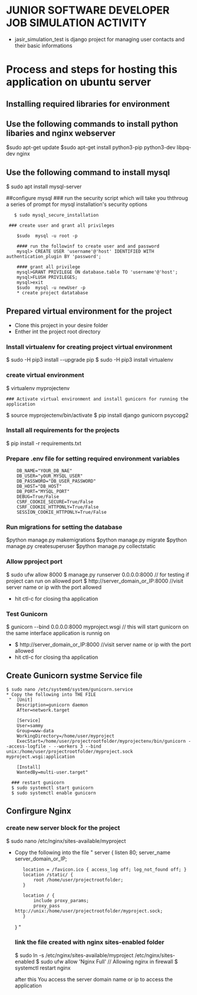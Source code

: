 # JUNIOR SOFTWARE DEVELOPER JOB SIMULATION ACTIVITY

* jasir_simulation_test is django project for managing user contacts and their basic informations

# Process and steps for hosting this application on ubuntu server


## Installing required libraries  for environment

## Use the following commands to install python libaries and nginx webserver 

$sudo apt-get update
$sudo apt-get install python3-pip python3-dev libpq-dev nginx

## Use the following command to install mysql
 
 $ sudo apt install mysql-server
 
 ##configure mysql 
     ### run the security script which will take you ththroug a series of prompt for mysql installation's security options
     
       $ sudo mysql_secure_installation
     
     ### create user and grant all privileges
     
        $sudo  mysql -u root -p
        
        #### run the followinf to create user and and password
        mysql> CREATE USER 'username'@'host' IDENTIFIED WITH authentication_plugin BY 'password';
        
        #### grant all privilege
        mysql>GRANT PRIVILEGE ON database.table TO 'username'@'host';
        mysql>FLUSH PRIVILEGES;
        mysql>exit
        $sudo  mysql -u newUser -p
        * create project datatabase
        
        
 
 ## Prepared virtual environment for the project
   * Clone this project in your desire folder
   * Enther int the project root directory
   
   ### Install virtualenv for creating project virtual environment 
   $ sudo -H pip3 install --upgrade pip
   $ sudo -H pip3 install virtualenv
   
   ### create virtual environment
   $ virtualenv myprojectenv
   
    ### Activate virtual environment and install gunicorn for running the application
   $ source myprojectenv/bin/activate
   $ pip install django gunicorn psycopg2
   
   ### Install all requirements for the projects 
   $ pip install -r requirements.txt  
   
   ### Prepare .env file for setting required environment variables 
        DB_NAME="YOUR_DB_NAE"
        DB_USER="yOUR_MYSQL_USER"
        DB_PASSWORD="DB_USER_PASSWORD"
        DB_HOST="DB_HOST"
        DB_PORT="MYSQL_PORT"
        DEBUG=True/False
        CSRF_COOKIE_SECURE=True/False
        CSRF_COOKIE_HTTPONLY=True/False
        SESSION_COOKIE_HTTPONLY=True/False
  
  ### Run migrations for setting the database 
   $python manage.py makemigrations
   $python manage.py migrate
   $python manage.py createsuperuser 
   $python manage.py collectstatic
  
  ### Allow pproject port
  $ sudo ufw allow 8000
  $ manage.py runserver 0.0.0.0:8000 // for testing if project can run on allowed port
  $ http://server_domain_or_IP:8000 //visit server name or ip with the port allowed 
  * hit ctl-c for closing tha application
  
  ### Test Gunicorn
  $ gunicorn --bind 0.0.0.0:8000 myproject.wsgi // this will start gunicorn on the same interface application is runnig on 
  * $ http://server_domain_or_IP:8000 //visit server name or ip with the port allowed 
  * hit ctl-c for closing tha application
  
  ## Create Gunicorn systme Service file
    $ sudo nano /etc/systemd/system/gunicorn.service
    * Copy the following into THE FILE
     "  [Unit]
        Description=gunicorn daemon
        After=network.target

        [Service]
        User=sammy
        Group=www-data
        WorkingDirectory=/home/user/myproject
        ExecStart=/home/user/projectrootfolder/myprojectenv/bin/gunicorn --access-logfile - --workers 3 --bind unix:/home/user/projectrootfolder/myproject.sock myproject.wsgi:application

        [Install]
        WantedBy=multi-user.target"
        
      ### restart gunicorn
      $ sudo systemctl start gunicorn
      $ sudo systemctl enable gunicorn
      
   ## Confirgure Nginx
   
   ### create new server block for the project
   $ sudo nano /etc/nginx/sites-available/myproject
   
   * Copy the following into the file 
   " server {
            listen 80;
            server_name server_domain_or_IP;

            location = /favicon.ico { access_log off; log_not_found off; }
            location /static/ {
                root /home/user/projectrootfolder;
            }

            location / {
                include proxy_params;
                proxy_pass http://unix:/home/user/projectrootfolder/myproject.sock;
            }
        } "
        
        
      ### link the file created with nginx sites-enabled folder
      $ sudo ln -s /etc/nginx/sites-available/myproject /etc/nginx/sites-enabled
      $ sudo ufw allow 'Nginx Full'  // Allowing nginx in firewall
      $ systemctl restart nginx
      
      after this You access the server domain name or ip to access the application 
      
        
        

   

  

 
    
  
  
  
  
  
   
   

  
   

   
   
   
   
   
   
 
 
        
        

        




